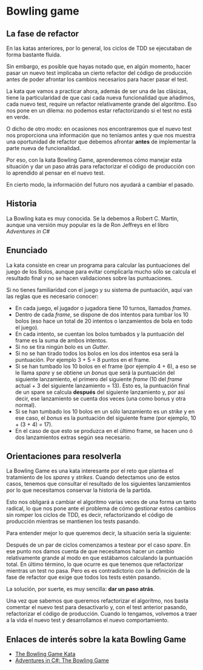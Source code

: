 # Bowling game

## La fase de refactor

En las katas anteriores, por lo general, los ciclos de TDD se ejecutaban de forma bastante fluida.

Sin embargo, es posible que hayas notado que, en algún momento, hacer pasar un nuevo test implicaba un cierto refactor del código de producción 
antes de poder afrontar los cambios necesarios para hacer pasar el test.

La kata que vamos a practicar ahora, además de ser una de las clásicas, tiene la particularidad de que casi cada nueva funcionalidad que añadimos, cada nuevo test, require un refactor relativamente grande del algoritmo. Eso nos pone en un dilema: no podemos estar refactorizando si el test no está en verde. 

O dicho de otro modo: en ocasiones nos encontraremos que el nuevo test nos proporciona una información que no teníamos antes y que nos muestra una oportunidad de refactor que debemos afrontar **antes** de implementar la parte nueva de funcionalidad.

Por eso, con la kata Bowling Game, aprenderemos cómo manejar esta situación y dar un paso atrás para refactorizar el código de producción con lo aprendido al pensar en el nuevo test. 

En cierto modo, la información del futuro nos ayudará a cambiar el pasado.

## Historia

La Bowling kata es muy conocida. Se la debemos a Robert C. Martin, aunque una versión muy popular es la de Ron Jeffreys en el libro *Adventures in C#*

## Enunciado

La kata consiste en crear un programa para calcular las puntuaciones del juego de los Bolos, aunque para evitar complicarla mucho sólo se calcula el resultado final y no se hacen validaciones sobre las puntuaciones.

Si no tienes familiaridad con el juego y su sistema de puntuación, aquí van las reglas que es necesario conocer:

* En cada juego, el jugador o jugadora tiene 10 turnos, llamados *frames*.
* Dentro de cada *frame*, se dispone de dos intentos para tumbar los 10 bolos (eso hace un total de 20 intentos o lanzamientos de bola en todo el juego).
* En cada intento, se cuentan los bolos tumbados y la puntuación del frame es la suma de ambos intentos.
* Si no se tira ningún bolo es un *Gutter*.
* Si no se han tirado todos los bolos en los dos intentos esa será la puntuación. Por ejemplo 3 + 5 = 8 puntos en el frame.
* Si se han tumbado los 10 bolos en el frame (por ejemplo 4 + 6), a eso se le llama *spare* y se obtiene un *bonus* que será la puntuación del siguiente lanzamiento, el primero del siguiente *frame* (10 del *frame* actual + 3 del siguiente lanzamiento = 13). Esto es, la puntuación final de un spare se calcula **después** del siguiente lanzamiento y, por así decir, ese lanzamiento se cuenta dos veces (una como bonus y otra normal).
* Si se han tumbado los 10 bolos en un sólo lanzamiento es un *strike* y en ese caso, el *bonus* es la puntuación del siguiente frame (por ejemplo, 10 + (3 + 4) = 17). 
* En el caso de que esto se produzca en el último frame, se hacen uno ó dos lanzamientos extras según sea necesario.

## Orientaciones para resolverla

La Bowling Game es una kata interesante por el reto que plantea el tratamiento de los *spares* y *strikes*. Cuando detectamos uno de estos casos, tenemos que consultar el resultado de los siguientes lanzamientos por lo que necesitamos conservar la historia de la partida.

Esto nos obligará a cambiar el algoritmo varias veces de una forma un tanto radical, lo que nos pone ante el problema de cómo gestionar estos cambios sin romper los ciclos de TDD, es decir, refactorizando el código de producción mientras se mantienen los tests pasando.

Para entender mejor lo que queremos decir, la situación sería la siguiente:

Después de un par de ciclos comenzamos a testear por el caso *spare*. En ese punto nos damos cuenta de que necesitamos hacer un cambio relativamente grande al modo en que estábamos calculando la puntuación total. En último término, lo que ocurre es que tenemos que refactorizar mientras un test no pasa. Pero es es contradictorio con la definición de la fase de refactor que exige que todos los tests estén pasando.

La solución, por suerte, es muy sencilla: **dar un paso atrás**.

Una vez que sabemos que queremos refactorizar el algoritmo, nos basta comentar el nuevo test para desactivarlo y, con el test anterior pasando, refactorizar el código de producción. Cuando lo tengamos, volvemos a traer a la vida el nuevo test y desarrollamos el nuevo comportamiento.

## Enlaces de interés sobre la kata Bowling Game

* [The Bowling Game Kata](http://butunclebob.com/files/downloads/Bowling%20Game%20Kata.ppt)
* [Adventures in C#: The Bowling Game](https://ronjeffries.com/xprog/articles/acsbowling/)


